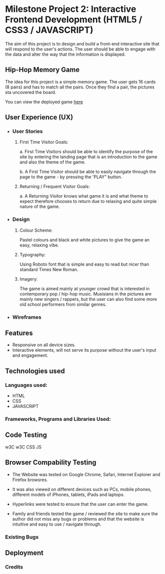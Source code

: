 # Milestone Project 2: Interactive Frontend Development (HTML5 / CSS3 / JAVASCRIPT)

The aim of this project is to design and build a front-end interactive site that will respond to the user's actions.
The user should be able to engage with the data and alter the way that the information is displayed.


## Hip-Hop Memory Game

The idea for this project is a simple memory game. The user gets 16 cards (8 pairs) and has to match all the pairs. Once they find a pair, the pictures sta uncovered the board.

You can view the deployed game [here](https://alex-1134.github.io/memory_game_milestone/)


## User Experience (UX)

  * ### User Stories

    1. First Time Visitor Goals:

       a. First Time Visitors should be able to identify the purpose of the site by entering the landing page that is an          introduction to the game and also the theme of the game.

       b. A First Time Visitor should be able to easily navigate through the page to the game - by pressing the 'PLAY" button.

    2. Returning / Frequent Visitor Goals:

       a. A Returning Visitor knows what game it is and what theme to expect therefore chooses to return due to relaxing and quite simple nature of the game. 


* ### Design

    1. Colour Scheme:
       
       Pastel colours and black and white pictures to give the game an easy, relaxing vibe.

    2. Typography:

       Using Roboto font that is simple and easy to read but nicer than standard Times New Roman.

    3. Imagery:
       
       The game is aimed mainly at younger crowd that is interested in contemporary pop / hip-hop music. Musisians in the pictures are mainly new singers / rappers, but the user can also find some more old school performers from similar genres.

    
* ### Wireframes


## Features

   * Responsive on all device sizes.
   * Interactive elements, will not serve its purpose without the user's input and engagement.


## Technologies used
  
  ### Languages used:

   * HTML
   * CSS
   * JAVASCRIPT

  ### Frameworks, Programs and Libraries Used:


## Code Testing

w3C
w3C CSS
JS

## Browser Compability Testing
  
   * The Website was tested on Google Chrome, Safari, Internet Explorer and Firefox browsres.

   * It was also viewed on different devices such as PCs, mobile phones, different models of iPhones, tablets, iPads and laptops.

   * Hyperlinks were tested to ensure that the user can enter the game.

   * Family and friends tested the game / reviewed the site to make sure the author did not miss any bugs or problems and that 
     the website is intuitive and easy to use / navigate through.

### Existing Bugs


## Deployment

### Credits